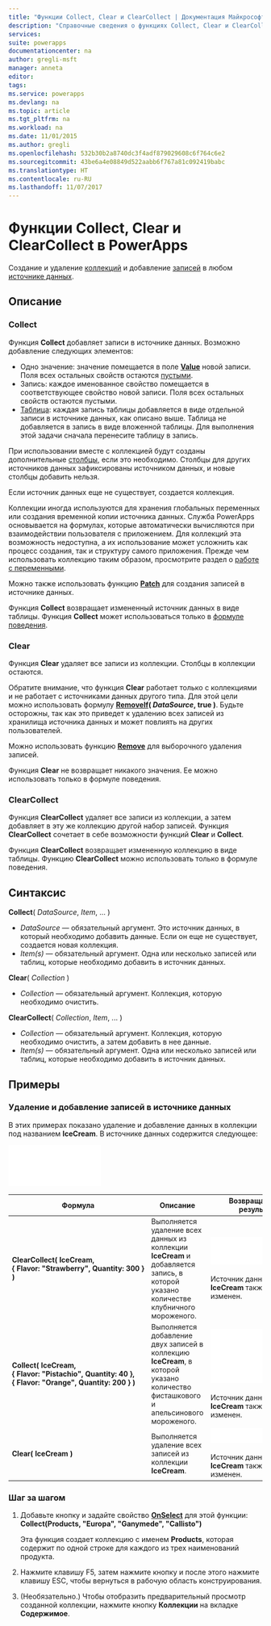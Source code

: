 ```yaml
---
title: "Функции Collect, Clear и ClearCollect | Документация Майкрософт"
description: "Справочные сведения о функциях Collect, Clear и ClearCollect в PowerApps, включая описание синтаксиса и примеры"
services: 
suite: powerapps
documentationcenter: na
author: gregli-msft
manager: anneta
editor: 
tags: 
ms.service: powerapps
ms.devlang: na
ms.topic: article
ms.tgt_pltfrm: na
ms.workload: na
ms.date: 11/01/2015
ms.author: gregli
ms.openlocfilehash: 532b30b2a8740dc3f4adf879029608c6f764c6e2
ms.sourcegitcommit: 43be6a4e08849d522aabb6f767a81c092419babc
ms.translationtype: HT
ms.contentlocale: ru-RU
ms.lasthandoff: 11/07/2017
---
```

# <a name="collect-clear-and-clearcollect-functions-in-powerapps"></a>Функции Collect, Clear и ClearCollect в PowerApps
Создание и удаление [коллекций](../working-with-data-sources.md#collections) и добавление [записей](../working-with-tables.md#records) в любом [источнике данных](../working-with-data-sources.md).

## <a name="description"></a>Описание
### <a name="collect"></a>Collect
Функция **Collect** добавляет записи в источнике данных. Возможно добавление следующих элементов:

* Одно значение: значение помещается в поле **[Value](function-value.md)** новой записи.  Поля всех остальных свойств остаются [пустыми](function-isblank-isempty.md).
* Запись: каждое именованное свойство помещается в соответствующее свойство новой записи.  Поля всех остальных свойств остаются пустыми.
* [Таблица](../working-with-tables.md): каждая запись таблицы добавляется в виде отдельной записи в источнике данных, как описано выше. Таблица не добавляется в запись в виде вложенной таблицы. Для выполнения этой задачи сначала перенесите таблицу в запись.

При использовании вместе с коллекцией будут созданы дополнительные [столбцы](../working-with-tables.md#columns), если это необходимо. Столбцы для других источников данных зафиксированы источником данных, и новые столбцы добавить нельзя.  

Если источник данных еще не существует, создается коллекция.

Коллекции иногда используются для хранения глобальных переменных или создания временной копии источника данных. Служба PowerApps основывается на формулах, которые автоматически вычисляются при взаимодействии пользователя с приложением. Для коллекций эта возможность недоступна, а их использование может усложнить как процесс создания, так и структуру самого приложения. Прежде чем использовать коллекцию таким образом, просмотрите раздел о [работе с переменными](../working-with-variables.md).

Можно также использовать функцию **[Patch](function-patch.md)** для создания записей в источнике данных.

Функция **Collect** возвращает измененный источник данных в виде таблицы.  Функция **Collect** может использоваться только в [формуле поведения](../working-with-formulas-in-depth.md#behavior-formulas).

### <a name="clear"></a>Clear
Функция **Clear** удаляет все записи из коллекции.  Столбцы в коллекции остаются.

Обратите внимание, что функция **Clear** работает только с коллекциями и не работает с источниками данных другого типа.  Для этой цели можно использовать формулу **[RemoveIf](function-remove-removeif.md)( *DataSource*, true )**.  Будьте осторожны, так как это приведет к удалению всех записей из хранилища источника данных и может повлиять на других пользователей.

Можно использовать функцию **[Remove](function-remove-removeif.md)** для выборочного удаления записей.

Функция **Clear** не возвращает никакого значения.  Ее можно использовать только в формуле поведения.

### <a name="clearcollect"></a>ClearCollect
Функция **ClearCollect** удаляет все записи из коллекции, а затем добавляет в эту же коллекцию другой набор записей.  Функция **ClearCollect** сочетает в себе возможности функций **Clear** и **Collect**.

Функция **ClearCollect** возвращает измененную коллекцию в виде таблицы.  Функцию **ClearCollect** можно использовать только в формуле поведения.

## <a name="syntax"></a>Синтаксис
**Collect**( *DataSource*, *Item*, ... )

* *DataSource* — обязательный аргумент. Это источник данных, в который необходимо добавить данные.  Если он еще не существует, создается новая коллекция.
* *Item(s)* — обязательный аргумент.  Одна или несколько записей или таблиц, которые необходимо добавить в источник данных.  

**Clear**( *Collection* )

* *Collection* — обязательный аргумент. Коллекция, которую необходимо очистить.

**ClearCollect**( *Collection*, *Item*, ... )

* *Collection* — обязательный аргумент. Коллекция, которую необходимо очистить, а затем добавить в нее данные.
* *Item(s)* — обязательный аргумент.  Одна или несколько записей или таблиц, которые необходимо добавить в источник данных.  

## <a name="examples"></a>Примеры
### <a name="clearing-and-adding-records-to-a-data-source"></a>Удаление и добавление записей в источнике данных
В этих примерах показано удаление и добавление данных в коллекции под названием **IceCream**.  В источнике данных содержится следующее:

![](media/function-clear-collect-clearcollect/icecream.png)

| Формула | Описание | Возвращаемый результат |
| --- | --- | --- |
| **ClearCollect( IceCream, {&nbsp;Flavor:&nbsp;"Strawberry",&nbsp;Quantity:&nbsp;300&nbsp;} )** |Выполняется удаление всех данных из коллекции **IceCream** и добавляется запись, в которой указано количестве клубничного мороженого. |<style> img { max-width: none } </style> ![](media/function-clear-collect-clearcollect/icecream-clearcollect.png)<br><br>Источник данных **IceCream** также был изменен. |
| **Collect( IceCream, {&nbsp;Flavor:&nbsp;"Pistachio",&nbsp;Quantity:&nbsp;40&nbsp;}, {&nbsp;Flavor:&nbsp;"Orange",&nbsp;Quantity:&nbsp;200&nbsp;}  )** |Выполняется добавление двух записей в коллекцию **IceCream**, в которой указано количество фисташкового и апельсинового мороженого. |![](media/function-clear-collect-clearcollect/icecream-collect.png)<br><br>Источник данных **IceCream** также был изменен. |
| **Clear( IceCream )** |Выполняется удаление всех записей из коллекции **IceCream**. |![](media/function-clear-collect-clearcollect/icecream-clear.png)<br><br>Источник данных **IceCream** также был изменен. |

### <a name="step-by-step"></a>Шаг за шагом
1. Добавьте кнопку и задайте свойство **[OnSelect](../controls/properties-core.md)** для этой функции:<br>**Collect(Products, &quot;Europa&quot;, &quot;Ganymede&quot;, &quot;Callisto&quot;)**
   
    Эта функция создает коллекцию с именем **Products**, которая содержит по одной строке для каждого из трех наименований продукта.
2. Нажмите клавишу F5, затем нажмите кнопку и после этого нажмите клавишу ESC, чтобы вернуться в рабочую область конструирования.
3. (Необязательно.) Чтобы отобразить предварительный просмотр созданной коллекции, нажмите кнопку **Коллекции** на вкладке **Содержимое**.

